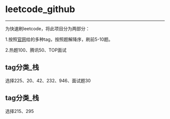 # leetcode_github

---

为快速刷leetcode，将此项目分为两部分：

 1.按照[官网](https://leetcode-cn.com/problemset/all/)给的多种tag，按照题解降序，刷前5-10题。

 2.热题100、腾讯50、TOP面试

## tag分类_栈
选择225、20、42、232、946、面试题30

## tag分类_栈
选择215、295

